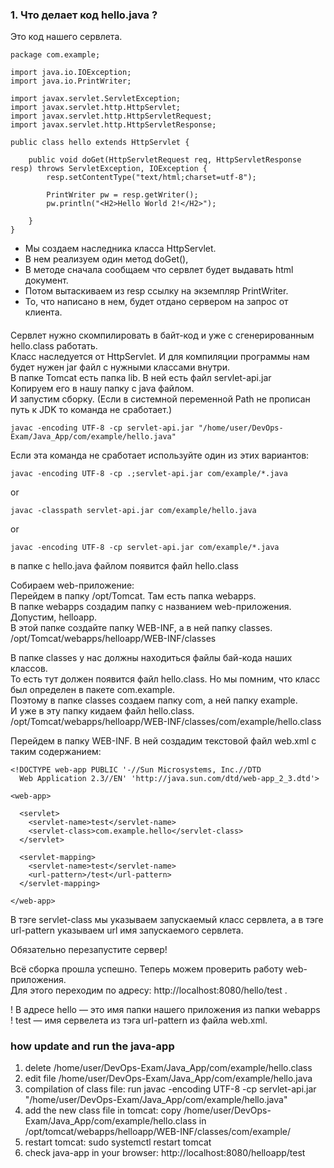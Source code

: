 ### 1. Что делает код hello.java ?

Это код нашего сервлета. 
```
package com.example;
 
import java.io.IOException;
import java.io.PrintWriter;
 
import javax.servlet.ServletException;
import javax.servlet.http.HttpServlet;
import javax.servlet.http.HttpServletRequest;
import javax.servlet.http.HttpServletResponse;
 
public class hello extends HttpServlet {
 
    public void doGet(HttpServletRequest req, HttpServletResponse resp) throws ServletException, IOException {
        resp.setContentType("text/html;charset=utf-8");
 
        PrintWriter pw = resp.getWriter();
        pw.println("<H2>Hello World 2!</H2>");
 
    }
}
```
* Мы создаем наследника класса HttpServlet. 
* В нем реализуем один метод doGet(), 
* В методе сначала сообщаем что сервлет будет выдавать html документ. 
* Потом вытаскиваем из resp ссылку на экземпляр PrintWriter. 
* То, что написано в нем, будет отдано сервером на запрос от клиента.

####  
Cервлет нужно скомпилировать в байт-код и уже с сгенерированным hello.class работать.</br>
Класс наследуется от HttpServlet. И для компиляции программы нам будет нужен jar файл с нужными классами внутри.</br>
В папке Tomcat есть папка lib. В ней есть файл servlet-api.jar </br>
Копируем его в нашу папку с java файлом.</br>
И запустим сборку. (Если в системной переменной Path не прописан путь к JDK то команда не сработает.)
```
javac -encoding UTF-8 -cp servlet-api.jar "/home/user/DevOps-Exam/Java_App/com/example/hello.java"
```
Если эта команда не сработает используйте один из этих вариантов: </br>
```
javac -encoding UTF-8 -cp .;servlet-api.jar com/example/*.java 
```
or
```
javac -classpath servlet-api.jar com/example/hello.java
```
or
```
javac -encoding UTF-8 -cp servlet-api.jar com/example/*.java 
```
в папке с hello.java файлом появится файл hello.class

Собираем web-приложение:</br> 
Перейдем в папку /opt/Tomcat. Там есть папка webapps.</br> 
В папке webapps создадим папку с названием web-приложения. Допустим, helloapp.</br> 
В этой папке создайте папку WEB-INF, а в ней папку classes.</br> 
/opt/Tomcat/webapps/helloapp/WEB-INF/classes </br> 

В папке classes у нас должны находиться файлы бай-кода наших классов.</br> 
То есть тут должен появится файл hello.class. Но мы помним, что класс был определен в пакете com.example.</br> 
Поэтому в папке classes создаем папку com, а ней папку example.</br> 
И уже в эту папку кидаем файл hello.class.</br> 
/opt/Tomcat/webapps/helloapp/WEB-INF/classes/com/example/hello.class</br> 

Перейдем в папку WEB-INF. В ней создадим текстовой файл web.xml с таким содержанием: </br> 
```
<!DOCTYPE web-app PUBLIC '-//Sun Microsystems, Inc.//DTD
  Web Application 2.3//EN' 'http://java.sun.com/dtd/web-app_2_3.dtd'>
 
<web-app>
 
  <servlet>
    <servlet-name>test</servlet-name>
    <servlet-class>com.example.hello</servlet-class>
  </servlet>
 
  <servlet-mapping>
    <servlet-name>test</servlet-name>
    <url-pattern>/test</url-pattern>
  </servlet-mapping>
 
</web-app>
```
В тэге servlet-class мы указываем запускаемый класс сервлета, а в тэге url-pattern указываем url имя запускаемого сервлета.</br> 

Обязательно перезапустите сервер!</br> 

Всё сборка прошла успешно. Теперь можем проверить работу web-приложения. </br> 
Для этого переходим по адресу: http://localhost:8080/hello/test . </br> 

! B адресе hello — это имя папки нашего приложения из папки webapps</br> 
! test — имя сервелета из тэга url-pattern из файла web.xml.</br> 


### how update and run the java-app

1. delete  /home/user/DevOps-Exam/Java_App/com/example/hello.class
2. edit file  /home/user/DevOps-Exam/Java_App/com/example/hello.java
3. compilation of class file: run javac -encoding UTF-8 -cp servlet-api.jar "/home/user/DevOps-Exam/Java_App/com/example/hello.java"
4. add the new class file in tomcat: copy /home/user/DevOps-Exam/Java_App/com/example/hello.class in /opt/tomcat/webapps/helloapp/WEB-INF/classes/com/example/
5. restart tomcat:  sudo systemctl restart tomcat
6. check java-app in your browser: http://localhost:8080/helloapp/test



